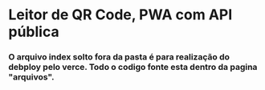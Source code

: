 <h1> Leitor de QR Code, PWA com API pública </h1>

<h3> O arquivo index solto fora da pasta é para realização do debploy pelo verce. Todo o codigo fonte esta dentro da pagina "arquivos". </h3>
